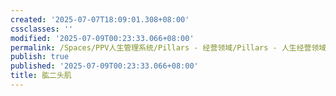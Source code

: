 ```yaml
---
created: '2025-07-07T18:09:01.308+08:00'
cssclasses: ''
modified: '2025-07-09T00:23:33.066+08:00'
permalink: /Spaces/PPV人生管理系统/Pillars - 经营领域/Pillars - 人生经营领域/运动/增肌减脂计划/肌肉部位库/肌肉库/肱二头肌.md
publish: true
published: '2025-07-09T00:23:33.066+08:00'
title: 肱二头肌
---
```

